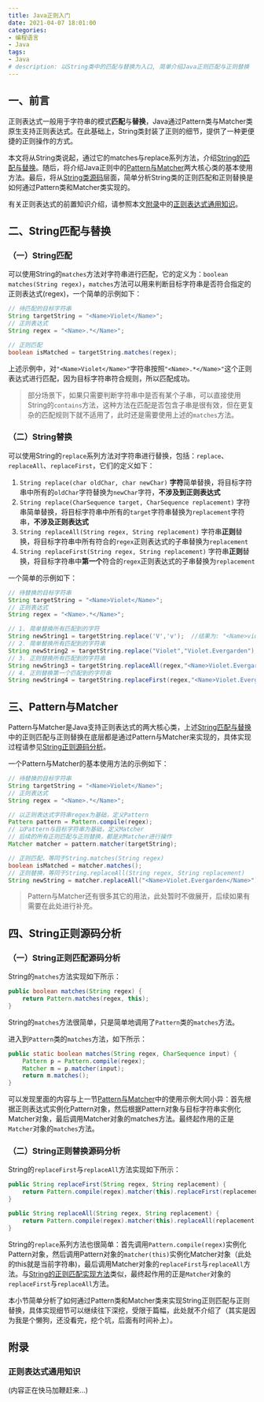```yaml
---
title: Java正则入门
date: 2021-04-07 18:01:00
categories:
- 编程语言
- Java
tags:
- Java
# description: 以String类中的匹配与替换为入口, 简单介绍Java正则匹配与正则替换
---
```


## 一、前言

正则表达式一般用于字符串的模式**匹配**与**替换**，Java通过Pattern类与Matcher类原生支持正则表达式。在此基础上，String类封装了正则的细节，提供了一种更便捷的正则操作的方式。

本文将从String类说起，通过它的matches与replace系列方法，介绍[String的匹配与替换](#二、String匹配与替换)。随后，将介绍Java正则中的[Pattern与Matcher](#三、Pattern与Matcher)两大核心类的基本使用方法。最后，将从[String类源码](#四、String正则源码分析)层面，简单分析String类的正则匹配和正则替换是如何通过Pattern类和Matcher类实现的。

有关正则表达式的前置知识介绍，请参照本文[附录](#附录)中的[正则表达式通用知识](#正则表达式通用知识)。

<!--more-->

## 二、String匹配与替换

### （一）String匹配

可以使用String的`matches`方法对字符串进行匹配，它的定义为：`boolean matches(String regex)`，`matches`方法可以用来判断目标字符串是否符合指定的正则表达式(regex)，一个简单的示例如下：

```Java
// 待匹配的目标字符串
String targetString = "<Name>Violet</Name>";
// 正则表达式
String regex = "<Name>.*</Name>";

// 正则匹配
boolean isMatched = targetString.matches(regex);
```

上述示例中，对`"<Name>Violet</Name>"`字符串按照`"<Name>.*</Name>"`这个正则表达式进行匹配，因为目标字符串符合规则，所以匹配成功。

> 部分场景下，如果只需要判断字符串中是否有某个子串，可以直接使用String的`contains`方法，这种方法在匹配是否包含子串是很有效，但在更复杂的匹配规则下就不适用了，此时还是需要使用上述的`matches`方法。

### （二）String替换

可以使用String的`replace`系列方法对字符串进行替换，包括：`replace`、`replaceAll`、`replaceFirst`，它们的定义如下：

1. `String replace(char oldChar, char newChar)`
    **字符**简单替换，将目标字符串中所有的`oldChar`字符替换为`newChar`字符，**不涉及到正则表达式**
2. `String replace(CharSequence target, CharSequence replacement)`
    字符串简单替换，将目标字符串中所有的`target`字符串替换为`replacement`字符串，**不涉及正则表达式**
3. `String replaceAll(String regex, String replacement)`
    字符串**正则**替换，将目标字符串中所有符合的`regex`正则表达式的子串替换为`replacement`
4. `String replaceFirst(String regex, String replacement)`
    字符串**正则**替换，将目标字符串中**第一个**符合的`regex`正则表达式的子串替换为`replacement`

一个简单的示例如下：
```Java
// 待替换的目标字符串
String targetString = "<Name>Violet</Name>";
// 正则表达式
String regex = "<Name>.*</Name>";

// 1. 简单替换所有匹配到的字符
String newString1 = targetString.replace('V','v');  //结果为: "<Name>violet</Name>"
// 2. 简单替换所有匹配到的字符串
String newString2 = targetString.replace("Violet","Violet.Evergarden");  //结果为: "<Name>Violet.Evergarden</Name>"
// 3. 正则替换所有匹配到的字符串
String newString3 = targetString.replaceAll(regex,"<Name>Violet.Evergarden</Name>");  //结果为: "<Name>Violet.Evergarden</Name>"
// 4. 正则替换第一个匹配到的字符串
String newString4 = targetString.replaceFirst(regex,"<Name>Violet.Evergarden</Name>");  //结果为: "<Name>Violet.Evergarden</Name>"
```

## 三、Pattern与Matcher

Pattern与Matcher是Java支持正则表达式的两大核心类，上述[String匹配与替换](#二、String匹配与替换)中的正则匹配与正则替换在底层都是通过Pattern与Matcher来实现的，具体实现过程请参见[String正则源码分析](#四、String正则源码分析)。

一个Pattern与Matcher的基本使用方法的示例如下：

```Java
// 待替换的目标字符串
String targetString = "<Name>Violet</Name>";
// 正则表达式
String regex = "<Name>.*</Name>";

// 以正则表达式字符串regex为基础，定义Pattern
Pattern pattern = Pattern.compile(regex);
// 以Pattern与目标字符串为基础，定义Matcher
// 后续的所有正则匹配与正则替换，都是对Matcher进行操作
Matcher matcher = pattern.matcher(targetString);

// 正则匹配，等同于String.matches(String regex)
boolean isMatched = matcher.matches();
// 正则替换，等同于String.replaceAll(String regex, String replacement)
String newString = matcher.replaceAll("<Name>Violet.Evergarden</Name>");
```

> Pattern与Matcher还有很多其它的用法，此处暂时不做展开，后续如果有需要在此处进行补充。

## 四、String正则源码分析



### （一）String正则匹配源码分析

String的`matches`方法实现如下所示：

```Java
public boolean matches(String regex) {
    return Pattern.matches(regex, this);
}
```

String的`matches`方法很简单，只是简单地调用了`Pattern`类的`matches`方法。

进入到`Pattern`类的`matches`方法，如下所示：

```Java
public static boolean matches(String regex, CharSequence input) {
    Pattern p = Pattern.compile(regex);
    Matcher m = p.matcher(input);
    return m.matches();
}
```

可以发现里面的内容与上一节[Pattern与Matcher](#三、Pattern与Matcher)中的使用示例大同小异：首先根据正则表达式实例化Pattern对象，然后根据Pattern对象与目标字符串实例化Matcher对象，最后调用Matcher对象的matches方法。最终起作用的正是`Matcher`对象的`matches`方法。


### （二）String正则替换源码分析

String的`replaceFirst`与`replaceAll`方法实现如下所示：

```Java
public String replaceFirst(String regex, String replacement) {
    return Pattern.compile(regex).matcher(this).replaceFirst(replacement);
}

public String replaceAll(String regex, String replacement) {
    return Pattern.compile(regex).matcher(this).replaceAll(replacement);
}

```

String的`replace`系列方法也很简单：首先调用`Pattern.compile(regex)`实例化Pattern对象，然后调用Pattern对象的`matcher(this)`实例化Matcher对象（此处的this就是当前字符串)，最后调用Matcher对象的`replaceFirst`与`replaceAll`方法。与[String的正则匹配实现方法](#（一）String正则匹配源码分析)类似，最终起作用的正是`Matcher`对象的`replaceFirst`与`replaceAll`方法。

本小节简单分析了如何通过Pattern类和Matcher类来实现String正则匹配与正则替换，具体实现细节可以继续往下深挖，受限于篇幅，此处就不介绍了（其实是因为我是个懒狗，还没看完，挖个坑，后面有时间补上）。

## 附录

### 正则表达式通用知识

(内容正在快马加鞭赶来...)

